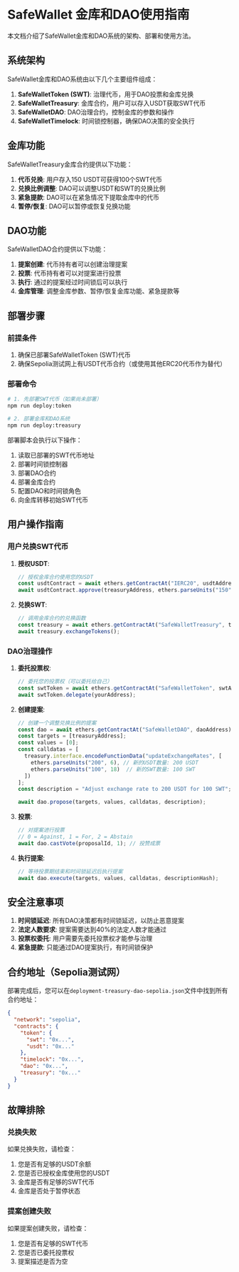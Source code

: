 # SafeWallet 金库和DAO使用指南

本文档介绍了SafeWallet金库和DAO系统的架构、部署和使用方法。

## 系统架构

SafeWallet金库和DAO系统由以下几个主要组件组成：

1. **SafeWalletToken (SWT)**: 治理代币，用于DAO投票和金库兑换
2. **SafeWalletTreasury**: 金库合约，用户可以存入USDT获取SWT代币
3. **SafeWalletDAO**: DAO治理合约，控制金库的参数和操作
4. **SafeWalletTimelock**: 时间锁控制器，确保DAO决策的安全执行

## 金库功能

SafeWalletTreasury金库合约提供以下功能：

1. **代币兑换**: 用户存入150 USDT可获得100个SWT代币
2. **兑换比例调整**: DAO可以调整USDT和SWT的兑换比例
3. **紧急提款**: DAO可以在紧急情况下提取金库中的代币
4. **暂停/恢复**: DAO可以暂停或恢复兑换功能

## DAO功能

SafeWalletDAO合约提供以下功能：

1. **提案创建**: 代币持有者可以创建治理提案
2. **投票**: 代币持有者可以对提案进行投票
3. **执行**: 通过的提案经过时间锁后可以执行
4. **金库管理**: 调整金库参数、暂停/恢复金库功能、紧急提款等

## 部署步骤

### 前提条件

1. 确保已部署SafeWalletToken (SWT)代币
2. 确保Sepolia测试网上有USDT代币合约（或使用其他ERC20代币作为替代）

### 部署命令

```bash
# 1. 先部署SWT代币（如果尚未部署）
npm run deploy:token

# 2. 部署金库和DAO系统
npm run deploy:treasury
```

部署脚本会执行以下操作：
1. 读取已部署的SWT代币地址
2. 部署时间锁控制器
3. 部署DAO合约
4. 部署金库合约
5. 配置DAO和时间锁角色
6. 向金库转移初始SWT代币

## 用户操作指南

### 用户兑换SWT代币

1. **授权USDT**:
   ```javascript
   // 授权金库合约使用您的USDT
   const usdtContract = await ethers.getContractAt("IERC20", usdtAddress);
   await usdtContract.approve(treasuryAddress, ethers.parseUnits("150", 6));
   ```

2. **兑换SWT**:
   ```javascript
   // 调用金库合约的兑换函数
   const treasury = await ethers.getContractAt("SafeWalletTreasury", treasuryAddress);
   await treasury.exchangeTokens();
   ```

### DAO治理操作

1. **委托投票权**:
   ```javascript
   // 委托您的投票权（可以委托给自己）
   const swtToken = await ethers.getContractAt("SafeWalletToken", swtAddress);
   await swtToken.delegate(yourAddress);
   ```

2. **创建提案**:
   ```javascript
   // 创建一个调整兑换比例的提案
   const dao = await ethers.getContractAt("SafeWalletDAO", daoAddress);
   const targets = [treasuryAddress];
   const values = [0];
   const calldatas = [
     treasury.interface.encodeFunctionData("updateExchangeRates", [
       ethers.parseUnits("200", 6), // 新的USDT数量: 200 USDT
       ethers.parseUnits("100", 18)  // 新的SWT数量: 100 SWT
     ])
   ];
   const description = "Adjust exchange rate to 200 USDT for 100 SWT";
   
   await dao.propose(targets, values, calldatas, description);
   ```

3. **投票**:
   ```javascript
   // 对提案进行投票
   // 0 = Against, 1 = For, 2 = Abstain
   await dao.castVote(proposalId, 1); // 投赞成票
   ```

4. **执行提案**:
   ```javascript
   // 等待投票期结束和时间锁延迟后执行提案
   await dao.execute(targets, values, calldatas, descriptionHash);
   ```

## 安全注意事项

1. **时间锁延迟**: 所有DAO决策都有时间锁延迟，以防止恶意提案
2. **法定人数要求**: 提案需要达到40%的法定人数才能通过
3. **投票权委托**: 用户需要先委托投票权才能参与治理
4. **紧急提款**: 只能通过DAO提案执行，有时间锁保护

## 合约地址（Sepolia测试网）

部署完成后，您可以在`deployment-treasury-dao-sepolia.json`文件中找到所有合约地址：

```json
{
  "network": "sepolia",
  "contracts": {
    "token": {
      "swt": "0x...",
      "usdt": "0x..."
    },
    "timelock": "0x...",
    "dao": "0x...",
    "treasury": "0x..."
  }
}
```

## 故障排除

### 兑换失败

如果兑换失败，请检查：
1. 您是否有足够的USDT余额
2. 您是否已授权金库使用您的USDT
3. 金库是否有足够的SWT代币
4. 金库是否处于暂停状态

### 提案创建失败

如果提案创建失败，请检查：
1. 您是否有足够的SWT代币
2. 您是否已委托投票权
3. 提案描述是否为空 